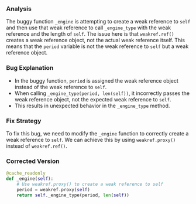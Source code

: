 ### Analysis
The buggy function `_engine` is attempting to create a weak reference to `self` and then use that weak reference to call `_engine_type` with the weak reference and the length of `self`. The issue here is that `weakref.ref()` creates a weak reference object, not the actual weak reference itself. This means that the `period` variable is not the weak reference to `self` but a weak reference object.

### Bug Explanation
- In the buggy function, `period` is assigned the weak reference object instead of the weak reference to `self`.
- When calling `_engine_type(period, len(self))`, it incorrectly passes the weak reference object, not the expected weak reference to `self`.
- This results in unexpected behavior in the `_engine_type` method.

### Fix Strategy
To fix this bug, we need to modify the `_engine` function to correctly create a weak reference to `self`. We can achieve this by using `weakref.proxy()` instead of `weakref.ref()`.

### Corrected Version
```python
@cache_readonly
def _engine(self):
    # Use weakref.proxy() to create a weak reference to self
    period = weakref.proxy(self)
    return self._engine_type(period, len(self))
```
